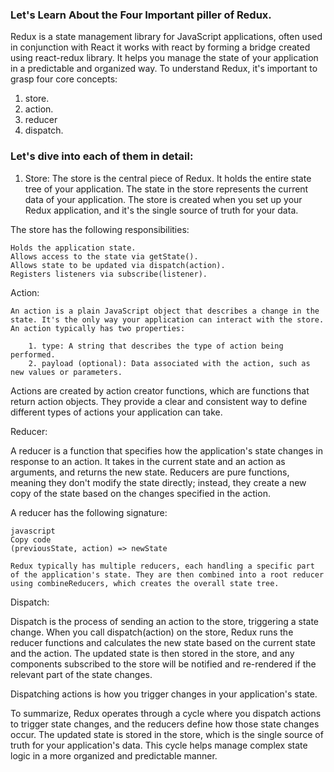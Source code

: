 ### Let's Learn About the Four Important piller of Redux. 

Redux is a state management library for JavaScript applications, often used in conjunction with React it works with react by forming a bridge created using react-redux library. It helps you manage the state of your application in a predictable and organized way. To understand Redux, it's important to grasp four core concepts:

1. store. 
2. action. 
3. reducer
4. dispatch.

### Let's dive into each of them in detail:

1. Store:
   The store is the central piece of Redux. It holds the entire state tree of your application. The state in the store represents the current data of your application. The store is created when you set up your Redux application, and it's the single source of truth for your data.

The store has the following responsibilities:

    Holds the application state.
    Allows access to the state via getState().
    Allows state to be updated via dispatch(action).
    Registers listeners via subscribe(listener).

Action:

    An action is a plain JavaScript object that describes a change in the state. It's the only way your application can interact with the store. An action typically has two properties:

        1. type: A string that describes the type of action being performed.
        2. payload (optional): Data associated with the action, such as new values or parameters.

Actions are created by action creator functions, which are functions that return action objects. They provide a clear and consistent way to define different types of actions your application can take.

Reducer:

A reducer is a function that specifies how the application's state changes in response to an action. It takes in the current state and an action as arguments, and returns the new state. Reducers are pure functions, meaning they don't modify the state directly; instead, they create a new copy of the state based on the changes specified in the action.

A reducer has the following signature:

    javascript
    Copy code   
    (previousState, action) => newState
    
    Redux typically has multiple reducers, each handling a specific part of the application's state. They are then combined into a root reducer using combineReducers, which creates the overall state tree.

Dispatch:

Dispatch is the process of sending an action to the store, triggering a state change. When you call dispatch(action) on the store, Redux runs the reducer functions and calculates the new state based on the current state and the action. The updated state is then stored in the store, and any components subscribed to the store will be notified and re-rendered if the relevant part of the state changes.

Dispatching actions is how you trigger changes in your application's state.

To summarize, Redux operates through a cycle where you dispatch actions to trigger state changes, and the reducers define how those state changes occur. The updated state is stored in the store, which is the single source of truth for your application's data. This cycle helps manage complex state logic in a more organized and predictable manner.




